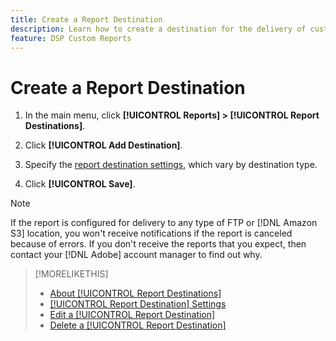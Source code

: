 ```yaml
---
title: Create a Report Destination
description: Learn how to create a destination for the delivery of custom reports.
feature: DSP Custom Reports
---
```


# Create a Report Destination

1. In the main menu, click **[!UICONTROL Reports] > [!UICONTROL Report Destinations]**.

1. Click **[!UICONTROL Add Destination]**.

1. Specify the [report destination settings](/help/dsp/reports/report-destinations/report-destination-settings.md), which vary by destination type.

1. Click **[!UICONTROL Save]**.

>[!NOTE]
>
> If the report is configured for delivery to any type of FTP or [!DNL Amazon S3] location, you won't receive notifications if the report is canceled because of errors. If you don't receive the reports that you expect, then contact your [!DNL Adobe] account manager to find out why. 

>[!MORELIKETHIS]
>
>* [About [!UICONTROL Report Destinations]](/help/dsp/reports/report-destinations/report-destination-about.md)
>* [[!UICONTROL Report Destination] Settings](/help/dsp/reports/report-destinations/report-destination-settings.md)
>* [Edit a [!UICONTROL Report Destination]](/help/dsp/reports/report-destinations/report-destination-edit.md)
>* [Delete a [!UICONTROL Report Destination]](/help/dsp/reports/report-destinations/report-destination-delete.md)

